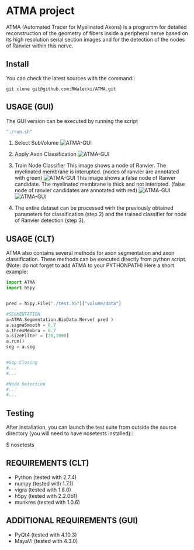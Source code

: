 ATMA project
=================
ATMA (Automated Tracer for Myelinated Axons) is a programm for detailed reconstruction of the geometry of fibers inside a peripheral nerve based on its high resolution serial section images and for the detection of the nodes of Ranvier within this nerve.

Install
-------
You can check the latest sources with the command::

    git clone git@github.com:RWalecki/ATMA.git



USAGE (GUI)
-----------
The GUI version can be executed by running the script 
```bash
"./run.sh"
```

1. Select SubVolume
![ATMA-GUI](https://github.com/RWalecki/ATMA/blob/master/doc/01_Prediction.png?raw=true)

2. Apply Axon Classification
![ATMA-GUI](https://github.com/RWalecki/ATMA/blob/master/doc/02_AxonClassification.png?raw=true)

3. Train Node Classifier
This image shows a node of Ranvier. The myelinated membrane is interupted. (nodes of ranvier are annotated with green)
![ATMA-GUI](https://github.com/RWalecki/ATMA/blob/master/doc/03_NodeDetection.png?raw=true)
This image shows a false node of Ranver candidate. The myelinated membrane is thick and not interipted. (false node of ranvier candidates are annotated with red)
![ATMA-GUI](https://github.com/RWalecki/ATMA/blob/master/doc/04_NodeOfRanvier.png?raw=true)
![ATMA-GUI](https://github.com/RWalecki/ATMA/blob/master/doc/05_UnderSegmentationGap.png?raw=true)
4. The entire dataset can be processed wirh the previously obtained parameters for classification (step 2) and the trained classifier for node of Ranvier detection (step 3).

USAGE (CLT)
-----------
ATMA also contains several methods for axon segmentation and axon classification. These methods can be executed directly from python script.
(Note: do not forget to add ATMA to your PYTHONPATH)
Here a short example:

```python
import ATMA
import h5py


pred = h5py.File("./test.h5")["volume/data"]

#SEGMENTATION
a=ATMA.Segmentation.BioData.Nerve( pred )
a.sigmaSmooth = 0.7
a.thresMembra = 0.7
a.sizeFilter = [20,1000]
a.run()
seg = a.seg


#Gap Closing
#...
#...

#Node Detection
#...
#...
```



Testing
-------
After installation, you can launch the test suite from outside the
source directory (you will need to have nosetests installed)::

   $ nosetests 


REQUIREMENTS (CLT)
------------------

* Python (tested with 2.7.4)
* numpy (tested with 1.7.1)
* vigra (tested with 1.8.0)
* h5py (tested with 2.2.0b1)
* munkres (tested with 1.0.6)

ADDITIONAL REQUIREMENTS (GUI)
-----------------------------
* PyQt4 (tested with 4.10.3)
* MayaVi (tested with 4.3.0)
